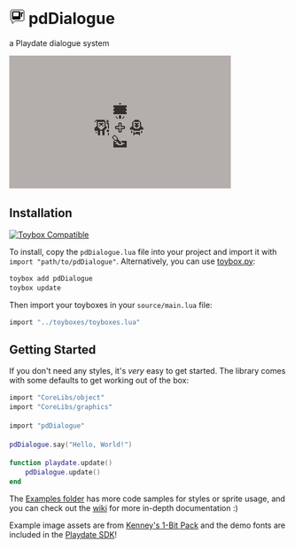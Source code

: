 # ![icon](icon.png) pdDialogue

a Playdate dialogue system

![Alt text](demo.gif)

## Installation

[![Toybox Compatible](https://img.shields.io/badge/toybox.py-compatible-brightgreen)](https://toyboxpy.io)

To install, copy the `pdDialogue.lua` file into your project and import it with `import "path/to/pdDialogue"`. Alternatively, you can use [toybox.py](https://didier.malenfant.net/toybox.py/):

```bash
toybox add pdDialogue
toybox update
```

Then import your toyboxes in your `source/main.lua` file:

```lua
import "../toyboxes/toyboxes.lua"
```

## Getting Started

If you don't need any styles, it's *very* easy to get started. The library comes with some defaults to get working out of the box:

```lua
import "CoreLibs/object"
import "CoreLibs/graphics"

import "pdDialogue"

pdDialogue.say("Hello, World!")

function playdate.update()
    pdDialogue.update()
end
```

The [Examples folder](https://github.com/PizzaFuel/pdDialogue/tree/main/Examples) has more code samples for styles or sprite usage, and you can check out the [wiki](https://github.com/PizzaFuel/pdDialogue/wiki) for more in-depth documentation :)

Example image assets are from [Kenney's 1-Bit Pack](https://www.kenney.nl/Examples/assets/bit-pack) and the demo fonts are included in the [Playdate SDK](https://play.date/dev/)!
